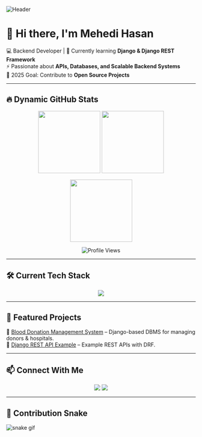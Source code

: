 ![Header](https://capsule-render.vercel.app/api?type=waving&color=0:FF5733,100:900C3F&height=200&section=header&text=Mehedi%20Hasan&fontSize=50&fontColor=fff&animation=fadeIn&fontAlignY=35)

# 👋 Hi there, I'm Mehedi Hasan  

💻 Backend Developer | 🌱 Currently learning **Django & Django REST Framework**  
⚡ Passionate about **APIs, Databases, and Scalable Backend Systems**  
🎯 2025 Goal: Contribute to **Open Source Projects**  

---

## 🔥 Dynamic GitHub Stats
<p align="center">
  <img src="https://github-readme-stats.vercel.app/api?username=Mehedi-Hasan&show_icons=true&theme=radical" height="165">
  <img src="https://github-readme-stats.vercel.app/api/top-langs/?username=Mehedi-Hasan&layout=compact&theme=radical" height="165">
</p>

<p align="center">
  <img src="https://github-readme-streak-stats.herokuapp.com?user=Mehedi-Hasan&theme=radical" height="165">
</p>

<p align="center">
  <img src="https://komarev.com/ghpvc/?username=Mehedi-Hasan&label=Profile%20Views&color=blueviolet&style=flat" alt="Profile Views" />
</p>

---

## 🛠️ Current Tech Stack  
<p align="center">
  <img src="https://skillicons.dev/icons?i=python,django,postgresql,git,github,html,css,js" />
</p>

---

## 🚀 Featured Projects  
🔹 [Blood Donation Management System](https://github.com/Mehedi-Hasan/Blood-Donation-System) – Django-based DBMS for managing donors & hospitals.  
🔹 [Django REST API Example](https://github.com/Mehedi-Hasan/DRF-API) – Example REST APIs with DRF.  

---

## 📫 Connect With Me  
<p align="center">
  <a href="https://www.facebook.com/md.m.mozumder.9"><img src="https://img.shields.io/badge/Facebook-1877F2?style=for-the-badge&logo=facebook&logoColor=white"/></a>
  <a href="mailto:mehedihasan21903@gmail.com"><img src="https://img.shields.io/badge/Gmail-D14836?style=for-the-badge&logo=gmail&logoColor=white"/></a>
</p>

---

## 🐍 Contribution Snake  
![snake gif](https://github.com/Mehedi-Hasan/Mehedi-Hasan/blob/output/github-contribution-grid-snake.svg)
